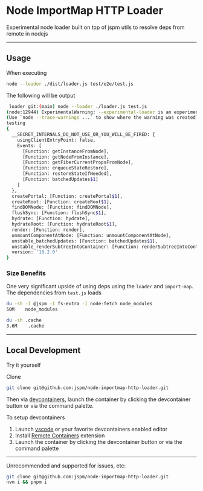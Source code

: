 # Node ImportMap HTTP Loader

Experimental node loader built on top of jspm utils to resolve deps from remote in nodejs

---

## Usage

When executing

```sh
node --loader ./dist/loader.js test/e2e/test.js
```

The following will be output

```bash
 loader git:(main) node --loader ./loader.js test.js
(node:12944) ExperimentalWarning: --experimental-loader is an experimental feature. This feature could change at any time
(Use `node --trace-warnings ...` to show where the warning was created)
testing
{
  __SECRET_INTERNALS_DO_NOT_USE_OR_YOU_WILL_BE_FIRED: {
    usingClientEntryPoint: false,
    Events: [
      [Function: getInstanceFromNode],
      [Function: getNodeFromInstance],
      [Function: getFiberCurrentPropsFromNode],
      [Function: enqueueStateRestore],
      [Function: restoreStateIfNeeded],
      [Function: batchedUpdates$1]
    ]
  },
  createPortal: [Function: createPortal$1],
  createRoot: [Function: createRoot$1],
  findDOMNode: [Function: findDOMNode],
  flushSync: [Function: flushSync$1],
  hydrate: [Function: hydrate],
  hydrateRoot: [Function: hydrateRoot$1],
  render: [Function: render],
  unmountComponentAtNode: [Function: unmountComponentAtNode],
  unstable_batchedUpdates: [Function: batchedUpdates$1],
  unstable_renderSubtreeIntoContainer: [Function: renderSubtreeIntoContainer],
  version: '18.2.0'
}
```

### Size Benefits

One very significant upside of using deps using the `loader` and `import-map`. The dependencies from `test.js` loads

```sh
du -sh -I @jspm -I fs-extra -I node-fetch node_modules
50M    node_modules
```

```sh
du -sh .cache
3.6M    .cache
```

---

## Local Development

Try it yourself

Clone

```sh
git clone git@github.com:jspm/node-importmap-http-loader.git
```

Then via [devcontainers](https://code.visualstudio.com/docs/remote/containers), launch the container by clicking the devcontainer button or via the command palette.

To setup devcontainers

1. Launch [vscode](https://code.visualstudio.com/) or your favorite devcontainers enabled editor
1. Install [Remote Containers](https://marketplace.visualstudio.com/items?itemName=ms-vscode-remote.remote-containers) extension
1. Launch the container by clicking the devcontainer button or via the command palette

---

Unrecommended and supported for issues, etc:

```sh
git clone git@github.com:jspm/node-importmap-http-loader.git
nvm i && pnpm i
```
